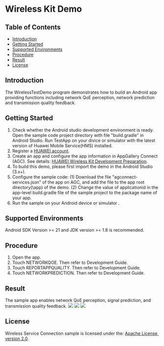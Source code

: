 # Wireless Kit Demo
## Table of Contents

 * [Introduction](#introduction)
 * [Getting Started](#getting-started)
 * [Supported Environments](#supported-environments)
 * [Procedure](#procedure)
 * [Result](#result)
 * [License](#license)
 
## Introduction
The WirelessTestDemo program demonstrates how to build an Android app providing functions including network QoE perception, network prediction and transmission quality feedback.

## Getting Started

1. Check whether the Android studio development environment is ready. Open the sample code project directory with file "build.gradle" in Android Studio. Run TestApp on your divice or simulator with the latest version of Huawei Mobile Service(HMS) installed.
2. Register a [HUAWEI account](https://developer.huawei.com/consumer/en/).
3. Create an app and configure the app information in AppGallery Connect (AGC). 
See details: [HUAWEI Wireless Kit Development Preparation](https://developer.huawei.com/consumer/en/doc/development/HMSCore-Guides-V5/config-agc-0000001050749961-V5).
4. To build this demo, please first import the demo in the Android Studio (3.x+).
5. Configure the sample code:
     (1) Download the file "agconnect-services.json" of the app on AGC, and add the file to the app root directory(\app) of the demo. 
     (2) Change the value of applicationid in the app-level build.gradle file of the sample project to the package name of your app.
6. Run the sample on your Android device or simulator .

## Supported Environments
   Android SDK Version >= 21 and JDK version >= 1.8 is recommended.

## Procedure
1. Open the app.
2. Touch NETWORKQOE. Then refer to Development Guide. 
3. Touch REPORTAPPQUALITY. Then refer to Development Guide. 
4. Touch NETWORKPREDICTION. Then refer to Development Guide. 

## Result
The sample app enables network QoE perception, signal prediction, and transmission quality feedback.
<img src="result_1.jpg">
<img src="result_2.jpg">
<img src="result_3.jpg">

## License
Wireless Service Connection sample is licensed under the: [Apache License, version 2.0](http://www.apache.org/licenses/LICENSE-2.0).
